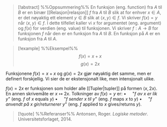 
> [!abstract] %%Oppsummering%%
> En funksjon (eng. function) fra $A$ til $B$ er en binær [[Relasjon|relasjon]] $f$ fra $A$ til $B$ slik at for enhver $x\in A$, er det nøyaktig ett element $y\in B$ slik at $\langle x,y\rangle \in f$. Vi skriver $f(x)=y$ når $\langle x,y\rangle\in f$. I dette tilfellet kaller vi $x$ for argumentet (eng. argument) og $f(x)$ for verdien (eng. value) til funksjonen. Vi skriver $f:A\rightarrow B$ for funksjonen $f$ når den er en funksjon fra $A$ til $B$. En funksjon på $A$ er en funksjon fra $A$ til $A$. 

> [!example] %%Eksempel%%
> $$f(x)=x+x$$$$g(x)=2x$$

Funksjonene $f(x)=x+x$ og $g(x)=2x$ gjør nøyaktig det samme, men er definert forskjellig. Vi sier de er ekstensjonalt like, men intensjonalt ulike.

$f(x)=2x$ er funksjonen som holder alle [[Tupler|tupler]] på formen $\langle x, 2x\rangle$. En annen skrivemåte er $x\mapsto 2x$. Tolkninger av $f(x)=y$ er: 
$\bullet\quad$ "_$f$ av $x$ er lik $y$_" (eng. $f$ of $x$ equals $y$)
$\bullet\quad$ "_$f$ sender $x$ til $y$_" (eng. $f$ maps $x$ to $y$)
$\bullet\quad$ "_$f$ anvendt på $x$ gir/returnerer $y$_" (eng. $f$ applied to $x$ gives/returns $y$).

> [!quote] %%Referanser%%
Antonsen, Roger. *Logiske metoder*. Universitetsforlaget, 2014.